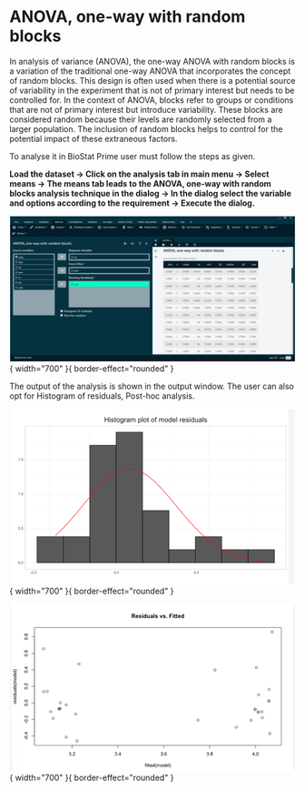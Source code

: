 # ANOVA, one-way with random blocks

In analysis of variance (ANOVA), the one-way ANOVA with random blocks is a variation of the traditional one-way ANOVA that incorporates the concept of random blocks. This design is often used when there is a potential source of variability in the experiment that is not of primary interest but needs to be controlled for. In the context of ANOVA, blocks refer to groups or conditions that are not of primary interest but introduce variability. These blocks are considered random because their levels are randomly selected from a larger population. The inclusion of random blocks helps to control for the potential impact of these extraneous factors.

To analyse it in BioStat Prime user must follow the steps as given.

__Load the dataset -> Click on the analysis tab in main menu -> Select means -> The means tab leads to the ANOVA, one-way with random blocks analysis technique in the dialog -> In the dialog select the variable and options according to the requirement -> Execute the dialog.__

![alt text](screenshots/image113.png){ width="700" }{ border-effect="rounded" }

The output of the analysis is shown in the output window. The user can also opt for Histogram of residuals, Post-hoc analysis.

![alt text](screenshots/image114.png){ width="700" }{ border-effect="rounded" }

![alt text](screenshots/image115.png){ width="700" }{ border-effect="rounded" }

